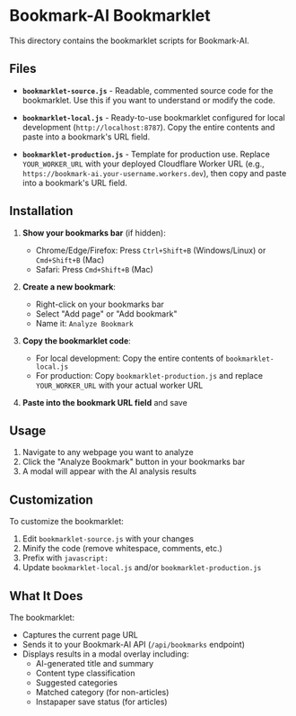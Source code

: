 # Bookmark-AI Bookmarklet

This directory contains the bookmarklet scripts for Bookmark-AI.

## Files

- **`bookmarklet-source.js`** - Readable, commented source code for the bookmarklet. Use this if you want to understand or modify the code.

- **`bookmarklet-local.js`** - Ready-to-use bookmarklet configured for local development (`http://localhost:8787`). Copy the entire contents and paste into a bookmark's URL field.

- **`bookmarklet-production.js`** - Template for production use. Replace `YOUR_WORKER_URL` with your deployed Cloudflare Worker URL (e.g., `https://bookmark-ai.your-username.workers.dev`), then copy and paste into a bookmark's URL field.

## Installation

1. **Show your bookmarks bar** (if hidden):
   - Chrome/Edge/Firefox: Press `Ctrl+Shift+B` (Windows/Linux) or `Cmd+Shift+B` (Mac)
   - Safari: Press `Cmd+Shift+B` (Mac)

2. **Create a new bookmark**:
   - Right-click on your bookmarks bar
   - Select "Add page" or "Add bookmark"
   - Name it: `Analyze Bookmark`

3. **Copy the bookmarklet code**:
   - For local development: Copy the entire contents of `bookmarklet-local.js`
   - For production: Copy `bookmarklet-production.js` and replace `YOUR_WORKER_URL` with your actual worker URL

4. **Paste into the bookmark URL field** and save

## Usage

1. Navigate to any webpage you want to analyze
2. Click the "Analyze Bookmark" button in your bookmarks bar
3. A modal will appear with the AI analysis results

## Customization

To customize the bookmarklet:

1. Edit `bookmarklet-source.js` with your changes
2. Minify the code (remove whitespace, comments, etc.)
3. Prefix with `javascript:`
4. Update `bookmarklet-local.js` and/or `bookmarklet-production.js`

## What It Does

The bookmarklet:
- Captures the current page URL
- Sends it to your Bookmark-AI API (`/api/bookmarks` endpoint)
- Displays results in a modal overlay including:
  - AI-generated title and summary
  - Content type classification
  - Suggested categories
  - Matched category (for non-articles)
  - Instapaper save status (for articles)
